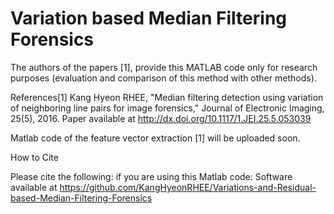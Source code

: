 # Variation based Median Filtering Forensics

The authors of the papers [1], provide this MATLAB code only for research purposes (evaluation and comparison of this method with other methods).

References[1] Kang Hyeon RHEE, "Median filtering detection using variation of neighboring line pairs for image forensics," Journal of Electronic Imaging, 25(5), 2016. Paper available at http://dx.doi.org/10.1117/1.JEI.25.5.053039

Matlab code of the feature vector extraction [1] will be uploaded soon.

How to Cite

Please cite the following: if you are using this Matlab code:
Software available at https://github.com/KangHyeonRHEE/Variations-and-Residual-based-Median-Filtering-Forensics
